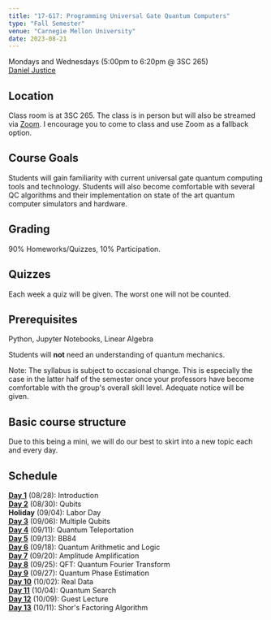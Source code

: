 ```yaml
---
title: "17-617: Programming Universal Gate Quantum Computers"
type: "Fall Semester"
venue: "Carnegie Mellon University"
date: 2023-08-21
---
```


Mondays and Wednesdays (5:00pm to 6:20pm @ 3SC 265)   
[Daniel Justice](https://thequantumturtle.github.io/)

## Location
Class room is at 3SC 265. The class is in person but will also be streamed via [Zoom](https://cmu.zoom.us/j/98486345862?pwd=ZUp3V3FyRlB4TklYL2FxKzJ2eXFnZz09). I encourage you to come to class and use Zoom as a fallback option.

## Course Goals
Students will gain familiarity with current universal gate quantum computing tools and technology. Students will also become comfortable with several QC algorithms and their implementation on state of the art quantum computer simulators and hardware. 

## Grading
90% Homeworks/Quizzes, 10% Participation.

## Quizzes
Each week a quiz will be given. The worst one will not be counted.

## Prerequisites
Python, Jupyter Notebooks, Linear Algebra

Students will **not** need an understanding of quantum mechanics.


Note: The syllabus is subject to occasional change. This is especially the case in the latter half of the semester once your professors have become comfortable with the group's overall skill level. Adequate notice will be given.


## Basic course structure

Due to this being a mini, we will do our best to skirt into a new topic each and every day. 


## Schedule
[**Day 1**](/courses/2023-Fall-17617/syllabus/1-Introduction) (08/28): Introduction  
[**Day 2**](/courses/2023-Fall-17617/syllabus/2-One-Qbit) (08/30): Qubits  
**Holiday** (09/04): Labor Day  
[**Day 3**](/courses/2023-Fall-17617/syllabus/3-Multi-Qbits) (09/06): Multiple Qubits  
[**Day 4**](/courses/2023-Fall-17617/syllabus/4-Teleportation) (09/11): Quantum Teleportation  
[**Day 5**](/courses/2023-Fall-17617/syllabus/5-BB84) (09/13): BB84  
[**Day 6**](/courses/2023-Fall-17617/syllabus/6-Arithmetic) (09/18): Quantum Arithmetic and Logic  
[**Day 7**](/courses/2023-Fall-17617/syllabus/7-Amp-Amp) (09/20): Amplitude Amplification  
[**Day 8**](/courses/2023-Fall-17617/syllabus/8-QFT) (09/25): QFT: Quantum Fourier Transform  
[**Day 9**](/courses/2023-Fall-17617/syllabus/9-Quantum-Phase-Estimation) (09/27): Quantum Phase Estimation  
[**Day 10**](/courses/2023-Fall-17617/syllabus/10-Real-Data) (10/02): Real Data  
[**Day 11**](/courses/2023-Fall-17617/syllabus/11-Quantum-Search) (10/04): Quantum Search  
[**Day 12**](/courses/2023-Fall-17617/syllabus/12-Guest) (10/09): Guest Lecture  
[**Day 13**](/courses/2023-Fall-17617/syllabus/13-Shors) (10/11): Shor's Factoring Algorithm  


<!-- *Schedule with assignments, readings, etc. can be found [here](schedule)* -->
